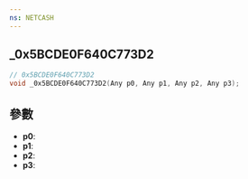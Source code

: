 ```yaml
---
ns: NETCASH
---
```

## _0x5BCDE0F640C773D2

```c
// 0x5BCDE0F640C773D2
void _0x5BCDE0F640C773D2(Any p0, Any p1, Any p2, Any p3);
```


## 參數
* **p0**: 
* **p1**: 
* **p2**: 
* **p3**: 

